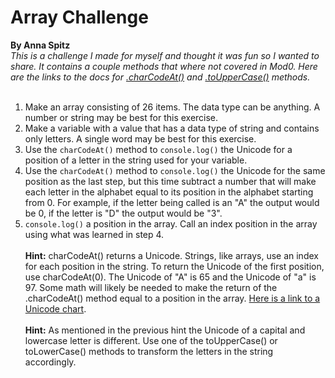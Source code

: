 # Array Challenge
**By Anna Spitz**
<br>
*This is a challenge I made for myself and thought it was fun so I wanted to share. It contains a couple methods that where not covered in Mod0. Here are the links to the docs for [.charCodeAt()](https://developer.mozilla.org/en-US/docs/Web/JavaScript/Reference/Global_Objects/String/charCodeAt) and [.toUpperCase()](https://developer.mozilla.org/en-US/docs/Web/JavaScript/Reference/Global_Objects/String/toUpperCase) methods.*
<br><br>
1. Make an array consisting of 26 items. The data type can be anything. A number or string may be best for this exercise.
2. Make a variable with a value that has a data type of string and contains only letters. A single word may be best for this exercise.
3. Use the `charCodeAt()` method to `console.log()` the Unicode for a position of a letter in the string used for your variable.
4. Use the `charCodeAt()` method to `console.log()` the Unicode for the same position as the last step, but this time subtract a number that will make each letter in the alphabet equal to its position in the alphabet starting from 0. For example, if the letter being called is an "A" the output would be 0, if the letter is "D" the output would be "3".
5. `console.log()` a position in the array. Call an index position in the array using what was learned in step 4.
<br><br>
**Hint:** charCodeAt()  returns a Unicode. Strings, like arrays, use an index for each position in the string. To return the Unicode of the first position, use charCodeAt(0). The Unicode of "A" is 65 and the Unicode of "a" is 97. Some math will likely be needed to make the return of the .charCodeAt() method equal to a position in the array. [Here is a link to a Unicode chart](https://www.ssec.wisc.edu/~tomw/java/unicode.html).
<br><br>
**Hint:** As mentioned in the previous hint the Unicode of a capital and lowercase letter is different. Use one of the  toUpperCase() or toLowerCase() methods to transform the letters in the string accordingly.

